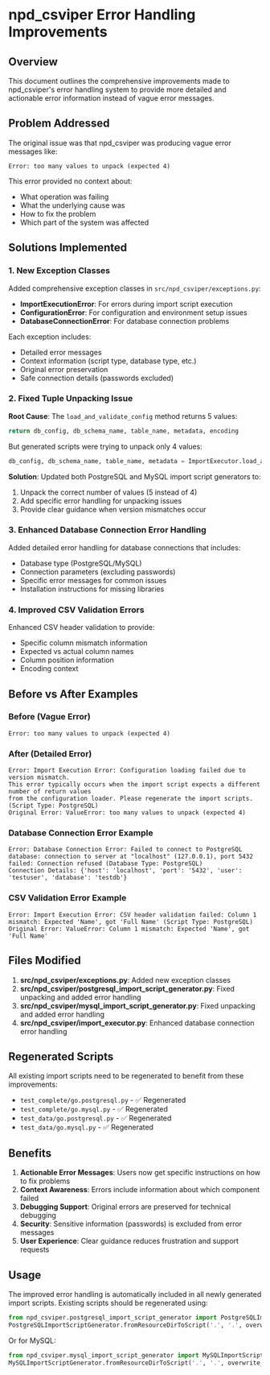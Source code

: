 # npd_csviper Error Handling Improvements

## Overview

This document outlines the comprehensive improvements made to npd_csviper's error handling system to provide more detailed and actionable error information instead of vague error messages.

## Problem Addressed

The original issue was that npd_csviper was producing vague error messages like:
```
Error: too many values to unpack (expected 4)
```

This error provided no context about:
- What operation was failing
- What the underlying cause was
- How to fix the problem
- Which part of the system was affected

## Solutions Implemented

### 1. New Exception Classes

Added comprehensive exception classes in `src/npd_csviper/exceptions.py`:

- **ImportExecutionError**: For errors during import script execution
- **ConfigurationError**: For configuration and environment setup issues
- **DatabaseConnectionError**: For database connection problems

Each exception includes:
- Detailed error messages
- Context information (script type, database type, etc.)
- Original error preservation
- Safe connection details (passwords excluded)

### 2. Fixed Tuple Unpacking Issue

**Root Cause**: The `load_and_validate_config` method returns 5 values:
```python
return db_config, db_schema_name, table_name, metadata, encoding
```

But generated scripts were trying to unpack only 4 values:
```python
db_config, db_schema_name, table_name, metadata = ImportExecutor.load_and_validate_config(...)
```

**Solution**: Updated both PostgreSQL and MySQL import script generators to:
1. Unpack the correct number of values (5 instead of 4)
2. Add specific error handling for unpacking issues
3. Provide clear guidance when version mismatches occur

### 3. Enhanced Database Connection Error Handling

Added detailed error handling for database connections that includes:
- Database type (PostgreSQL/MySQL)
- Connection parameters (excluding passwords)
- Specific error messages for common issues
- Installation instructions for missing libraries

### 4. Improved CSV Validation Errors

Enhanced CSV header validation to provide:
- Specific column mismatch information
- Expected vs actual column names
- Column position information
- Encoding context

## Before vs After Examples

### Before (Vague Error)
```
Error: too many values to unpack (expected 4)
```

### After (Detailed Error)
```
Error: Import Execution Error: Configuration loading failed due to version mismatch. 
This error typically occurs when the import script expects a different number of return values 
from the configuration loader. Please regenerate the import scripts. (Script Type: PostgreSQL)
Original Error: ValueError: too many values to unpack (expected 4)
```

### Database Connection Error Example
```
Error: Database Connection Error: Failed to connect to PostgreSQL database: connection to server at "localhost" (127.0.0.1), port 5432 failed: Connection refused (Database Type: PostgreSQL)
Connection Details: {'host': 'localhost', 'port': '5432', 'user': 'testuser', 'database': 'testdb'}
```

### CSV Validation Error Example
```
Error: Import Execution Error: CSV header validation failed: Column 1 mismatch: Expected 'Name', got 'Full Name' (Script Type: PostgreSQL)
Original Error: ValueError: Column 1 mismatch: Expected 'Name', got 'Full Name'
```

## Files Modified

1. **src/npd_csviper/exceptions.py**: Added new exception classes
2. **src/npd_csviper/postgresql_import_script_generator.py**: Fixed unpacking and added error handling
3. **src/npd_csviper/mysql_import_script_generator.py**: Fixed unpacking and added error handling
4. **src/npd_csviper/import_executor.py**: Enhanced database connection error handling

## Regenerated Scripts

All existing import scripts need to be regenerated to benefit from these improvements:
- `test_complete/go.postgresql.py` - ✅ Regenerated
- `test_complete/go.mysql.py` - ✅ Regenerated
- `test_data/go.postgresql.py` - ✅ Regenerated
- `test_data/go.mysql.py` - ✅ Regenerated

## Benefits

1. **Actionable Error Messages**: Users now get specific instructions on how to fix problems
2. **Context Awareness**: Errors include information about which component failed
3. **Debugging Support**: Original errors are preserved for technical debugging
4. **Security**: Sensitive information (passwords) is excluded from error messages
5. **User Experience**: Clear guidance reduces frustration and support requests

## Usage

The improved error handling is automatically included in all newly generated import scripts. Existing scripts should be regenerated using:

```python
from npd_csviper.postgresql_import_script_generator import PostgreSQLImportScriptGenerator
PostgreSQLImportScriptGenerator.fromResourceDirToScript('.', '.', overwrite_previous=True)
```

Or for MySQL:

```python
from npd_csviper.mysql_import_script_generator import MySQLImportScriptGenerator
MySQLImportScriptGenerator.fromResourceDirToScript('.', '.', overwrite_previous=True)
